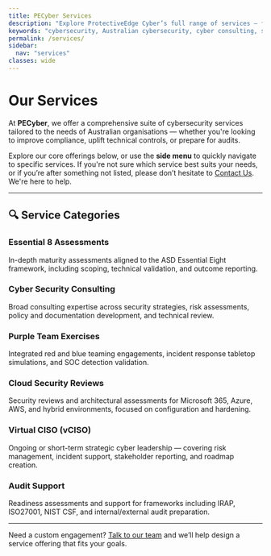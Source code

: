 ```yaml
---
title: PECyber Services
description: "Explore ProtectiveEdge Cyber’s full range of services — from Essential 8 assessments and vCISO support to cloud security, audit preparation, and incident response leadership."
keywords: "cybersecurity, Australian cybersecurity, cyber consulting, state government cybersecurity, local government cybersecurity, SME cybersecurity, IRAP, ISM, essential 8, e8, ASD, compliance"
permalink: /services/
sidebar:
  nav: "services"
classes: wide
---
```

# Our Services

At **PECyber**, we offer a comprehensive suite of cybersecurity services tailored to the needs of Australian organisations — whether you're looking to improve compliance, uplift technical controls, or prepare for audits.

Explore our core offerings below, or use the **side menu** to quickly navigate to specific services. If you're not sure which service best suits your needs, or if you’re after something not listed, please don’t hesitate to [Contact Us](/contact/). We're here to help.

---

## 🔍 Service Categories

### Essential 8 Assessments
In-depth maturity assessments aligned to the ASD Essential Eight framework, including scoping, technical validation, and outcome reporting.

### Cyber Security Consulting
Broad consulting expertise across security strategies, risk assessments, policy and documentation development, and technical review.

### Purple Team Exercises
Integrated red and blue teaming engagements, incident response tabletop simulations, and SOC detection validation.

### Cloud Security Reviews
Security reviews and architectural assessments for Microsoft 365, Azure, AWS, and hybrid environments, focused on configuration and hardening.

### Virtual CISO (vCISO)
Ongoing or short-term strategic cyber leadership — covering risk management, incident support, stakeholder reporting, and roadmap creation.

### Audit Support
Readiness assessments and support for frameworks including IRAP, ISO27001, NIST CSF, and internal/external audit preparation.

---

Need a custom engagement? [Talk to our team](/contact/) and we’ll help design a service offering that fits your goals.
